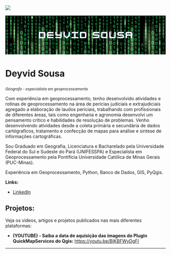 [![](https://img.shields.io/badge/python-3.7+-blue.svg)](https://www.python.org/downloads/release/python-365/)

<p align="center">
  <img src="banner_.png" >
</p>

# Deyvid Sousa
<sub>*Géografo - especialista em geoprocessamento*</sub>

Com experiência em geoprocessamento, tenho desenvolvido atividades e rotinas de geoprocessamento na área de perícias judiciais e extrajudiciais agregado a elaboração de laudos periciais, trabalhando com profissionais de diferentes áreas, tais como engenharia e agronomia desenvolvi um pensamento crítico e habilidades de resolução de problemas.
Venho desenvolvendo atividades desde a coleta primária e secundária de dados cartógraficos, tratamento e confecção de mapas para análise e sintese de informações cartográficas.

Sou Graduado em Geografia, Licenciatura e Bacharelado pela Universidade Federal do Sul e Sudeste do Pará (UNIFESSPA) e Especialista em Geoprocessamento pela Pontifícia Universidade Católica de Minas Gerais (PUC-Minas).

Experiência em Geoprocessamento, Python, Banco de Dados, GIS, PyQgis.

**Links:**
* [LinkedIn](https://www.linkedin.com/in/deyvid-sousa-782301114/)

## Projetos:
Veja os videos, artigos e projetos publicados nas mais diferentes plataformas:

* **(YOUTUBE) - Saiba a data de aquisição das imagens do Plugin QuickMapServices do Qgis:** https://youtu.be/BjKBFWyDgFI


---




